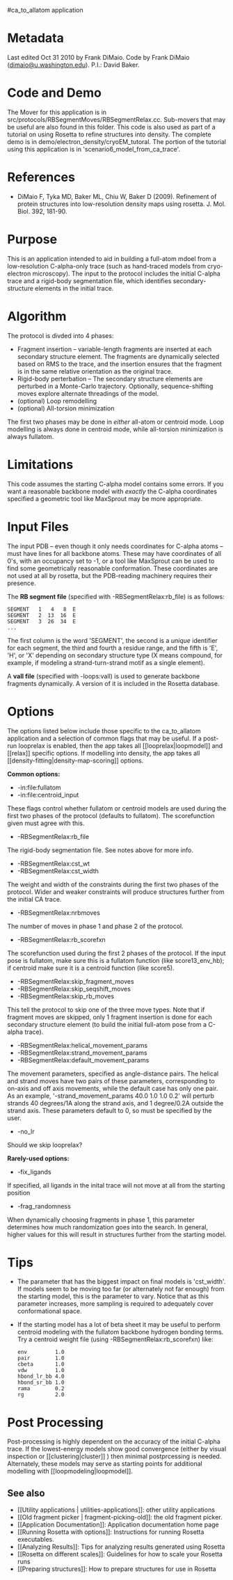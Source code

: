 #ca\_to\_allatom application

Metadata
========

Last edited Oct 31 2010 by Frank DiMaio. Code by Frank DiMaio (dimaio@u.washington.edu). P.I.: David Baker.

Code and Demo
=============

The Mover for this application is in src/protocols/RBSegmentMoves/RBSegmentRelax.cc. Sub-movers that may be useful are also found in this folder. This code is also used as part of a tutorial on using Rosetta to refine structures into density. The complete demo is in demo/electron\_density/cryoEM\_tutoral. The portion of the tutorial using this application is in 'scenario6\_model\_from\_ca\_trace'.

References
==========

-   DiMaio F, Tyka MD, Baker ML, Chiu W, Baker D (2009). Refinement of protein structures into low-resolution density maps using rosetta. J. Mol. Biol. 392, 181-90.

Purpose
===========================================

This is an application intended to aid in building a full-atom mdoel from a low-resolution C-alpha-only trace (such as hand-traced models from cryo-electron microscopy). The input to the protocol includes the initial C-alpha trace and a rigid-body segmentation file, which identifies secondary-structure elements in the initial trace.

Algorithm
=========

The protocol is divded into 4 phases:

-   Fragment insertion – variable-length fragments are inserted at each secondary structure element. The fragments are dynamically selected based on RMS to the trace, and the insertion ensures that the fragment is in the same relative orientation as the original trace.
-   Rigid-body perterbation – The secondary structure elements are perturbed in a Monte-Carlo trajectory. Optionally, sequence-shifting moves explore alternate threadings of the model.
-   (optional) Loop remodelling
-   (optional) All-torsion minimization

The first two phases may be done in *either* all-atom or centroid mode. Loop modelling is always done in centroid mode, while all-torsion minimization is always fullatom.

Limitations
===========

This code assumes the starting C-alpha model contains some errors. If you want a reasonable backbone model with *exactly* the C-alpha coordinates specified a geometric tool like MaxSprout may be more appropriate.

Input Files
===========

The input PDB – even though it only needs coordinates for C-alpha atoms – must have lines for all backbone atoms. These may have coordinates of all 0's, with an occupancy set to -1, or a tool like MaxSprout can be used to find some geometrically reasonable conformation. These coordinates are not used at all by rosetta, but the PDB-reading machinery requires their presence.

The **RB segment file** (specified with -RBSegmentRelax:rb\_file) is as follows:

```
SEGMENT   1   4   8  E
SEGMENT   2  13  16  E
SEGMENT   3  26  34  E
...
```

The first column is the word 'SEGMENT', the second is a *unique* identifier for each segment, the third and fourth a residue range, and the fifth is 'E', 'H', or 'X' depending on secondary structure type (X means compound, for example, if modeling a strand-turn-strand motif as a single element).

A **vall file** (specified with -loops:vall) is used to generate backbone fragments dynamically. A version of it is included in the Rosetta database.

Options
=======

The options listed below include those specific to the ca\_to\_allatom application and a selection of common flags that may be useful. If a post-run looprelax is enabled, then the app takes all [[looprelax|loopmodel]] and [[relax]] specific options. If modelling into density, the app takes all [[density-fitting|density-map-scoring]] options.

**Common options:**

-   -in:file:fullatom
-   -in:file:centroid_input

These flags control whether fullatom or centroid models are used during the first two phases of the protocol (defaults to fullatom). The scorefunction given must agree with this.

-   -RBSegmentRelax:rb\_file

The rigid-body segmentation file. See notes above for more info.

-   -RBSegmentRelax:cst\_wt
-   -RBSegmentRelax:cst\_width

The weight and width of the constraints during the first two phases of the protocol. Wider and weaker constraints will produce structures further from the initial CA trace.

-   -RBSegmentRelax:nrbmoves

The number of moves in phase 1 and phase 2 of the protocol.

-   -RBSegmentRelax:rb\_scorefxn

The scorefunction used during the first 2 phases of the protocol. If the input pose is fullatom, make sure this is a fullatom function (like score13\_env\_hb); if centroid make sure it is a centroid function (like score5).

-   -RBSegmentRelax:skip\_fragment\_moves
-   -RBSegmentRelax:skip\_seqshift\_moves
-   -RBSegmentRelax:skip\_rb\_moves

This tell the protocol to skip one of the three move types. Note that if fragment moves are skipped, only 1 fragment insertion is done for each secondary structure element (to build the initial full-atom pose from a C-alpha trace).

-   -RBSegmentRelax:helical\_movement\_params
-   -RBSegmentRelax:strand\_movement\_params
-   -RBSegmentRelax:default\_movement\_params

The movement parameters, specified as angle-distance pairs. The helical and strand moves have two pairs of these parameters, corresponding to on-axis and off axis movements, while the default case has only one pair. As an example, '-strand\_movement\_params 40.0 1.0 1.0 0.2' will perturb strands 40 degrees/1A along the strand axis, and 1 degree/0.2A outside the strand axis. These parameters default to 0, so must be specified by the user.

-   -no\_lr

Should we skip looprelax?

**Rarely-used options:**

-   -fix\_ligands

If specified, all ligands in the inital trace will not move at all from the starting position

-   -frag\_randomness

When dynamically choosing fragments in phase 1, this parameter determines how much randomization goes into the search. In general, higher values for this will result in structures further from the starting model.

Tips
====

-   The parameter that has the biggest impact on final models is 'cst\_width'. If models seem to be moving too far (or alternately not far enough) from the starting model, this is the parameter to vary. Notice that as this parameter increases, more sampling is required to adequately cover conformational space.

-   If the starting model has a lot of beta sheet it may be useful to perform centroid modeling with the fullatom backbone hydrogen bonding terms. Try a centroid weight file (using -RBSegmentRelax:rb\_scorefxn) like:

    ```
    env         1.0
    pair        1.0
    cbeta       1.0
    vdw         1.0
    hbond_lr_bb 4.0
    hbond_sr_bb 1.0
    rama        0.2
    rg          2.0
    ```

Post Processing
===============

Post-processing is highly dependent on the accuracy of the initial C-alpha trace. If the lowest-energy models show good convergence (either by visual inspection or [[clustering|cluster]] ) then minimal postprcessing is needed. Alternately, these models may serve as starting points for additional modelling with [[loopmodeling|loopmodel]].

## See also

* [[Utility applications | utilities-applications]]: other utility applications
* [[Old fragment picker | fragment-picking-old]]: the old fragment picker.
* [[Application Documentation]]: Application documentation home page
* [[Running Rosetta with options]]: Instructions for running Rosetta executables.
* [[Analyzing Results]]: Tips for analyzing results generated using Rosetta
* [[Rosetta on different scales]]: Guidelines for how to scale your Rosetta runs
* [[Preparing structures]]: How to prepare structures for use in Rosetta
